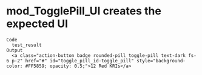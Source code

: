 # mod_TogglePill_UI creates the expected UI

    Code
      test_result
    Output
      <a class="action-button badge rounded-pill toggle-pill text-dark fs-6 p-2" href="#" id="toggle_pill_id-toggle_pill" style="background-color: #FF5859; opacity: 0.5;">12 Red KRIs</a>

